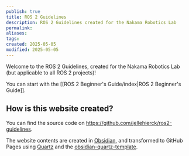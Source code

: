 ```yaml
---
publish: true
title: ROS 2 Guidelines
description: ROS 2 Guidelines created for the Nakama Robotics Lab
permalink: 
aliases: 
tags: 
created: 2025-05-05
modified: 2025-05-05
---
```


Welcome to the ROS 2 Guidelines, created for the Nakama Robotics Lab (but applicable to all ROS 2 projects)!

You can start with the [[ROS 2 Beginner's Guide/index|ROS 2 Beginner's Guide]].

## How is this website created?

You can find the source code on <https://github.com/jellehierck/ros2-guidelines>.

The website contents are created in [Obsidian](https://obsidian.md/), and transformed to GitHub Pages using [Quartz](https://quartz.jzhao.xyz/) and the [obsidian-quartz-template](https://github.com/DefenderOfBasic/obsidian-quartz-template).
